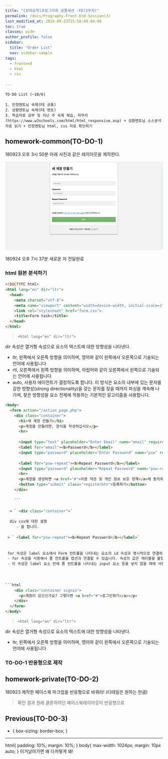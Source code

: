 ```yaml
---
title: "[강의요약]프로그라피 공통세션 -FE(3주차)"
permalink: /docs/Prography-Front-End-Session(3)
last_modified_at: 2018-09-23T15:58:49-04:00
toc: true
classes: wide
author_profile: false
sidebar:
  title: "Order List"
  nav: sidebar-sample
tags:
  - frontend
  - html
  - css

---
```


```
TO-DO List (~10/6)

1. 민정멘토님 숙제(FE 공통)
2. 성환멘토님 숙제(FE 멘토)
3. 학습자료 공부 및 지난 주 숙제 복습, 마무리(https://www.w3schools.com/html/html_responsive.asp) + 성환멘토님 소스분석 자료 읽기 + 민정멘토님 html, css 자료 확인하기
```


## homework-common(TO-DO-1)

180923 오후 3시 50분 아래 사진과 같은 레이아웃을 제작한다.

![homework](/assets/images/18-09-23-prograpy-common-homework-layout.png)

180924 오후 7시 37분 새로운 자 전달완료



### html 원본 분석하기

```html
<!DOCTYPE html>
<html lang="en" dir="ltr">
  <head>
    <meta charset="utf-8">
    <meta name="viewport" content="width=device-width, initial-scale=1">
    <link rel="stylesheet" href="form.css">
    <title>Form task</title>
  </head>
</html>
```

> `<html lang="en" dir="ltr">`

dir 속성은 열거형 속성으로 요소의 텍스트에 대한 방향성을 나타낸다.
   - ltr, 왼쪽에서 오른쪽 방향을 의미하며, 영어와 같이 왼쪽에서 오른쪽으로 기술되는 언어에 사용됩니다
   - rtl, 오른쪽에서 왼쪽 방향을 의미하며, 아랍어와 같이 오른쪽에서 왼쪽으로 기술되는 언어에 사용됩니다
   - auto, 사용자 에이전트가 결정하도록 합니다. 이 방식은 요소의 내부에 있는 문자를 강한 방향성(strong directionality)을 갖는 문자를 찾을 때까지 파싱을 계속해 나가며, 찾은 방향성을 요소 전체에 적용하는 기본적인 알고리즘을 사용합니다.

```html
<body>
  <form action="/action_page.php">
    <div class="container">
      <h1>새 계정 만들기</h1>
      <p>계정을 만들려면, 양식을 작성하십시오</p>
      <hr>

      <input type="text" placeholder="Enter Email" name="email" required>
      <label for="email"><b>Password</b></label>
      <input type="password" placeholder="Enter Password" name="psw" required>

      <label for="psw-repeat"><b>Repeat Password</b></label>
      <input type="password" placeholder="Repeat Password" name="psw-repeat" required>
      <hr>
      <p>계정을 생성하면 <a href="#">이용 약관 및 개인 정보 보호 정책</a>에 동의하게됩니다.</p>
      <button type="submit" class="registerbtn">등록하기</button>
    </div>

    ```

  > ` <div class="container">`  

  div css에 대한 설명
     - 을 합니다.

 > ` <label for="psw-repeat"><b>Repeat Password</b></label>`  


 for 속성은 label 요소에서 Form 컨트롤을 나타내는 요소의 id 속성과 명시적으로 연결하는데 사용됩니다.
 - for 속성을 사용해서 폼 컨트롤을 캡션과 연결할 수 있습니다. 속성의 값은 레이블을 붙일 수 있는 폼 관련 요소의 ID여야 하고, label 요소와 같은 Document에 속해야 합니다.
 - 이 속성은 label 요소 안에 폼 컨트롤을 나타내는 input 요소 등을 넣지 않을 때에 사용합니다.



```html
    <div class="container signin">
      <p>계정이 있으신가요? 그렇다면 <a href="#">로그인하기</a></p>
    </div>
  </form>
</body>
```


> `<html lang="en" dir="ltr">`

dir 속성은 열거형 속성으로 요소의 텍스트에 대한 방향성을 나타낸다.
   - ltr, 왼쪽에서 오른쪽 방향을 의미하며, 영어와 같이 왼쪽에서 오른쪽으로 기술되는 언어에 사용됩니다


### TO-DO-1 반응형으로 제작



## homework-private(TO-DO-2)

180923 제작한 페이스북 마크업을 반응형으로 바꿔라!
(디테일은 원하는 만큼)

> 확인 결과 원래 클론하려던 페이스북레이아웃이 반응형으로



## Previous(TO-DO-3)


* {
  box-sizing: border-box;
}
-----

html{
  padding: 10%;
  margin: 10%;
}
body{
  max-width: 1024px;
  margin: 10px auto;
}
이거날아가면 왜 다저렇게 돼!
